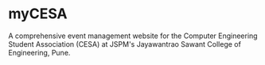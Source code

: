 # myCESA
A comprehensive event management website for the Computer Engineering Student Association (CESA) at JSPM's Jayawantrao Sawant College of Engineering, Pune.
